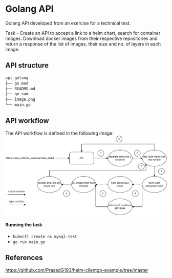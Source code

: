 # **Golang API**
Golang API developed from an exercise for a technical test.

Task - Create an API to accept a link to a helm chart, search for container images. Download docker images from their respective
repositories and return a response of the list of images, their size and no. of layers in each image.

## **API structure**

```bash
api_golang
├── go.mod
├── README.md 
├── go.sum
├── image.png
└── main.go
```
## **API workflow**
The API workflow is defined in the following image:
![alt text](image.png "Title")

#### **Running the task**
   - `kubectl create ns mysql-test`
   - `go run main.go`


## **References**
https://github.com/PrasadG193/helm-clientgo-example/tree/master